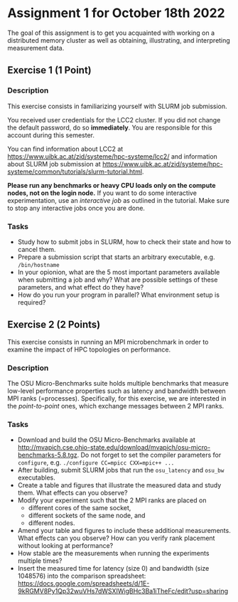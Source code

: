 # Assignment 1 for October 18th 2022

The goal of this assignment is to get you acquainted with working on a distributed memory cluster as well as obtaining, illustrating, and interpreting measurement data.

## Exercise 1 (1 Point)

### Description

This exercise consists in familiarizing yourself with SLURM job submission.

You received user credentials for the LCC2 cluster. If you did not change the default password, do so **immediately**. You are responsible for this account during this semester.

You can find information about LCC2 at https://www.uibk.ac.at/zid/systeme/hpc-systeme/lcc2/ and information about SLURM job submission at https://www.uibk.ac.at/zid/systeme/hpc-systeme/common/tutorials/slurm-tutorial.html.

**Please run any benchmarks or heavy CPU loads only on the compute nodes, not on the login node.**
If you want to do some interactive experimentation, use an *interactive job* as outlined in the tutorial. Make sure to stop any interactive jobs once you are done.

### Tasks

- Study how to submit jobs in SLURM, how to check their state and how to cancel them.
- Prepare a submission script that starts an arbitrary executable, e.g. `/bin/hostname`
- In your opionion, what are the 5 most important parameters available when submitting a job and why? What are possible settings of these parameters, and what effect do they have?
- How do you run your program in parallel? What environment setup is required?

## Exercise 2  (2 Points)

This exercise consists in running an MPI microbenchmark in order to examine the impact of HPC topologies on performance.

### Description

The OSU Micro-Benchmarks suite holds multiple benchmarks that measure low-level performance properties such as latency and bandwidth between MPI ranks (=processes). Specifically, for this exercise, we are interested in the *point-to-point* ones, which exchange messages between 2 MPI ranks.

### Tasks

- Download and build the OSU Micro-Benchmarks available at http://mvapich.cse.ohio-state.edu/download/mvapich/osu-micro-benchmarks-5.8.tgz. Do not forget to set the compiler parameters for `configure`, e.g. `./configure CC=mpicc CXX=mpic++ ...`
- After building, submit SLURM jobs that run the `osu_latency` and `osu_bw` executables.
- Create a table and figures that illustrate the measured data and study them. What effects can you observe?
- Modify your experiment such that the 2 MPI ranks are placed on
    - different cores of the same socket,
    - different sockets of the same node, and
    - different nodes.
- Amend your table and figures to include these additional measurements. What effects can you observe? How can you verify rank placement without looking at performance?
- How stable are the measurements when running the experiments multiple times?
- Insert the measured time for latency (size 0) and bandwidth (size 1048576) into the comparison spreadsheet: https://docs.google.com/spreadsheets/d/1E-9kRGMV8Py1Qp32wuVHs7dWSXIWigBHc3Ba1iTheFc/edit?usp=sharing